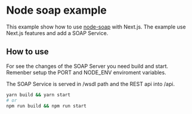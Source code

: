 # Node soap example

This example show how to use [node-soap](https://github.com/vpulim/node-soap) with Next.js. The example use Next.js features and add a SOAP Service.

## How to use

For see the changes of the SOAP Server you need build and start. Remenber setup the PORT and NODE_ENV enviroment variables.

The SOAP Service is served in /wsdl path and the REST api into /api.

```bash
yarn build && yarn start
# or
npm run build && npm run start
```